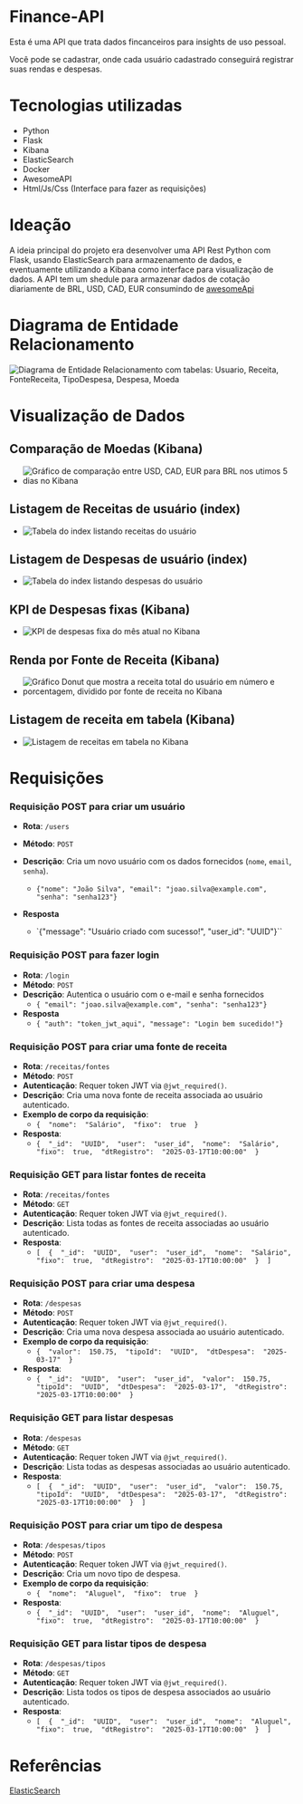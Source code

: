 
#  Finance-API

  

Esta é uma API que trata dados fincanceiros para insights de uso pessoal.

Você pode se cadastrar, onde cada usuário cadastrado conseguirá registrar suas rendas e despesas.

#  Tecnologias utilizadas
 - Python
 - Flask
 - Kibana
 - ElasticSearch
 - Docker
 - AwesomeAPI
 - Html/Js/Css (Interface para fazer as requisições)

# Ideação
A ideia principal do projeto era desenvolver uma API Rest Python com Flask, usando ElasticSearch para armazenamento de dados, e eventuamente utilizando a Kibana como interface para visualização de dados.
A API tem um shedule para armazenar dados de cotação diariamente de BRL, USD, CAD, EUR consumindo de [awesomeApi](https://economia.awesomeapi.com.br)

# Diagrama de Entidade Relacionamento
![Diagrama de Entidade Relacionamento com tabelas: Usuario, Receita, FonteReceita, TipoDespesa, Despesa, Moeda](readme-imgs/der.png)

# Visualização de Dados
## Comparação de Moedas (Kibana)
- ![Gráfico de comparação entre USD, CAD, EUR para BRL nos utimos 5 dias no Kibana](readme-imgs/moedas-chart.png)
## Listagem de Receitas de usuário (index)
- ![Tabela do index listando receitas do usuário](readme-imgs/receitas.png)
## Listagem de Despesas de usuário (index)
- ![Tabela do index listando despesas do usuário](readme-imgs/despesas.png)
## KPI de Despesas fixas (Kibana)
- ![KPI de despesas fixa do mês atual no Kibana](readme-imgs/despesas-kpi.png)
## Renda por Fonte de Receita (Kibana)
- ![Gráfico Donut que mostra a receita total do usuário em número e porcentagem, dividido por fonte de receita no Kibana](readme-imgs/fontereceita-chart.png)
## Listagem de receita em tabela (Kibana)
- ![Listagem de receitas em tabela no Kibana](readme-imgs/receitas-table.png)

# Requisições
### **Requisição POST para criar um usuário**

-   **Rota**: `/users`
-   **Método**: `POST`
-   **Descrição**: Cria um novo usuário com os dados fornecidos (`nome`, `email`, `senha`).

    - `{"nome": "João Silva", "email": "joao.silva@example.com", "senha": "senha123"}`
    
   - **Resposta**
	    - `{"message": "Usuário criado com sucesso!", "user_id": "UUID"}``

### **Requisição POST para fazer login**

-   **Rota**: `/login`
-   **Método**: `POST`
-   **Descrição**: Autentica o usuário com o e-mail e senha fornecidos
    - `{ "email": "joao.silva@example.com", "senha": "senha123"}`
   - **Resposta**
        - `{ "auth": "token_jwt_aqui", "message": "Login bem sucedido!"}`
    
### **Requisição POST para criar uma fonte de receita**

-   **Rota**: `/receitas/fontes`
-   **Método**: `POST`
-   **Autenticação**: Requer token JWT via `@jwt_required()`.
-   **Descrição**: Cria uma nova fonte de receita associada ao usuário autenticado.
-   **Exemplo de corpo da requisição**:
	   - `{  "nome":  "Salário",  "fixo":  true  }` 
-   **Resposta**:
	   -  `{  "_id":  "UUID",  "user":  "user_id",  "nome":  "Salário",  "fixo":  true,  "dtRegistro":  "2025-03-17T10:00:00"  }` 

### **Requisição GET para listar fontes de receita**

-   **Rota**: `/receitas/fontes`
-   **Método**: `GET`
-   **Autenticação**: Requer token JWT via `@jwt_required()`.
-   **Descrição**: Lista todas as fontes de receita associadas ao usuário autenticado.
-   **Resposta**:
    -    `[  {  "_id":  "UUID",  "user":  "user_id",  "nome":  "Salário",  "fixo":  true,  "dtRegistro":  "2025-03-17T10:00:00"  }  ]` 

###  **Requisição POST para criar uma despesa**

-   **Rota**: `/despesas`
-   **Método**: `POST`
-   **Autenticação**: Requer token JWT via `@jwt_required()`.
-   **Descrição**: Cria uma nova despesa associada ao usuário autenticado.
-   **Exemplo de corpo da requisição**:
	   - `{  "valor":  150.75,  "tipoId":  "UUID",  "dtDespesa":  "2025-03-17"  }` 
-   **Resposta**:
    - `{  "_id":  "UUID",  "user":  "user_id",  "valor":  150.75,  "tipoId":  "UUID",  "dtDespesa":  "2025-03-17",  "dtRegistro":  "2025-03-17T10:00:00"  }` 

### **Requisição GET para listar despesas**

-   **Rota**: `/despesas`
-   **Método**: `GET`
-   **Autenticação**: Requer token JWT via `@jwt_required()`.
-   **Descrição**: Lista todas as despesas associadas ao usuário autenticado.
-   **Resposta**:
    -    `[  {  "_id":  "UUID",  "user":  "user_id",  "valor":  150.75,  "tipoId":  "UUID",  "dtDespesa":  "2025-03-17",  "dtRegistro":  "2025-03-17T10:00:00"  }  ]` 

### **Requisição POST para criar um tipo de despesa**

-   **Rota**: `/despesas/tipos`
-   **Método**: `POST`
-   **Autenticação**: Requer token JWT via `@jwt_required()`.
-   **Descrição**: Cria um novo tipo de despesa.
-   **Exemplo de corpo da requisição**:
	   - `{  "nome":  "Aluguel",  "fixo":  true  }` 
-   **Resposta**:
	- `{  "_id":  "UUID",  "user":  "user_id",  "nome":  "Aluguel",  "fixo":  true,  "dtRegistro":  "2025-03-17T10:00:00"  }` 
    

###  **Requisição GET para listar tipos de despesa**

-   **Rota**: `/despesas/tipos`
-   **Método**: `GET`
-   **Autenticação**: Requer token JWT via `@jwt_required()`.
-   **Descrição**: Lista todos os tipos de despesa associados ao usuário autenticado.
-   **Resposta**:
	- `[  {  "_id":  "UUID",  "user":  "user_id",  "nome":  "Aluguel",  "fixo":  true,  "dtRegistro":  "2025-03-17T10:00:00"  }  ]`

# Referências
[ElasticSearch](https://www.youtube.com/watch?v=1U3Sc4emnsU)